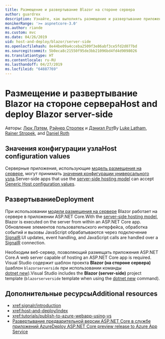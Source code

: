 ```yaml
---
title: Размещение и развертывание Blazor на стороне сервера
author: guardrex
description: Узнайте, как выполнять размещение и развертывание приложения Blazor на стороне сервера с помощью ASP.NET Core.
monikerRange: '>= aspnetcore-3.0'
ms.author: riande
ms.custom: mvc
ms.date: 04/26/2019
uid: host-and-deploy/blazor/server-side
ms.openlocfilehash: 8e44be09a4cceba2509f3e86abf3ce5fd2d077bd
ms.sourcegitcommit: 5b0eca8c21550f95de3bb21096bd4fd4d9098026
ms.translationtype: HT
ms.contentlocale: ru-RU
ms.lasthandoff: 04/27/2019
ms.locfileid: "64887769"
---
```

# <a name="host-and-deploy-blazor-server-side"></a><span data-ttu-id="adacf-103">Размещение и развертывание Blazor на стороне сервера</span><span class="sxs-lookup"><span data-stu-id="adacf-103">Host and deploy Blazor server-side</span></span>

<span data-ttu-id="adacf-104">Авторы: [Люк Лэтем](https://github.com/guardrex), [Рэйнер Стропек](https://www.timecockpit.com) и [Дэниэл Рот](https://github.com/danroth27)</span><span class="sxs-lookup"><span data-stu-id="adacf-104">By [Luke Latham](https://github.com/guardrex), [Rainer Stropek](https://www.timecockpit.com), and [Daniel Roth](https://github.com/danroth27)</span></span>

## <a name="host-configuration-values"></a><span data-ttu-id="adacf-105">Значения конфигурации узла</span><span class="sxs-lookup"><span data-stu-id="adacf-105">Host configuration values</span></span>

<span data-ttu-id="adacf-106">Серверные приложения, использующие [модель размещения на сервере](xref:blazor/hosting-models#server-side), могут принимать [значения конфигурации универсального узла](xref:fundamentals/host/generic-host#host-configuration).</span><span class="sxs-lookup"><span data-stu-id="adacf-106">Server-side apps that use the [server-side hosting model](xref:blazor/hosting-models#server-side) can accept [Generic Host configuration values](xref:fundamentals/host/generic-host#host-configuration).</span></span>

## <a name="deployment"></a><span data-ttu-id="adacf-107">Развертывание</span><span class="sxs-lookup"><span data-stu-id="adacf-107">Deployment</span></span>

<span data-ttu-id="adacf-108">При использовании [модели размещения на сервере](xref:blazor/hosting-models#server-side) Blazor работает на сервере в приложении ASP.NET Core.</span><span class="sxs-lookup"><span data-stu-id="adacf-108">With the [server-side hosting model](xref:blazor/hosting-models#server-side), Blazor is executed on the server from within an ASP.NET Core app.</span></span> <span data-ttu-id="adacf-109">Обновление элементов пользовательского интерфейса, обработка событий и вызовы JavaScript обрабатываются через подключение [SignalR](xref:signalr/introduction).</span><span class="sxs-lookup"><span data-stu-id="adacf-109">UI updates, event handling, and JavaScript calls are handled over a [SignalR](xref:signalr/introduction) connection.</span></span>

<span data-ttu-id="adacf-110">Необходим веб-сервер, позволяющий размещать приложения ASP.NET Core.</span><span class="sxs-lookup"><span data-stu-id="adacf-110">A web server capable of hosting an ASP.NET Core app is required.</span></span> <span data-ttu-id="adacf-111">Visual Studio содержит шаблон проекта **Blazor (на стороне сервера)** (шаблон `blazorserverside` при использовании команды [dotnet new](/dotnet/core/tools/dotnet-new)).</span><span class="sxs-lookup"><span data-stu-id="adacf-111">Visual Studio includes the **Blazor (server-side)** project template (`blazorserverside` template when using the [dotnet new](/dotnet/core/tools/dotnet-new) command).</span></span>

<!--

**INSERT: Concerns are the same as publishing an ASP.NET Core SignalR app**

**INSERT: Content on the Azure SignalR Service**

**INSERT: Manually turn on WebSockets support**

-->

## <a name="additional-resources"></a><span data-ttu-id="adacf-112">Дополнительные ресурсы</span><span class="sxs-lookup"><span data-stu-id="adacf-112">Additional resources</span></span>

* <xref:signalr/introduction>
* <xref:host-and-deploy/index>
* <xref:tutorials/publish-to-azure-webapp-using-vs>
* [<span data-ttu-id="adacf-113">Развертывание предварительной версии ASP.NET Core в службе приложений Azure</span><span class="sxs-lookup"><span data-stu-id="adacf-113">Deploy ASP.NET Core preview release to Azure App Service</span></span>](xref:host-and-deploy/azure-apps/index#deploy-aspnet-core-preview-release-to-azure-app-service)
